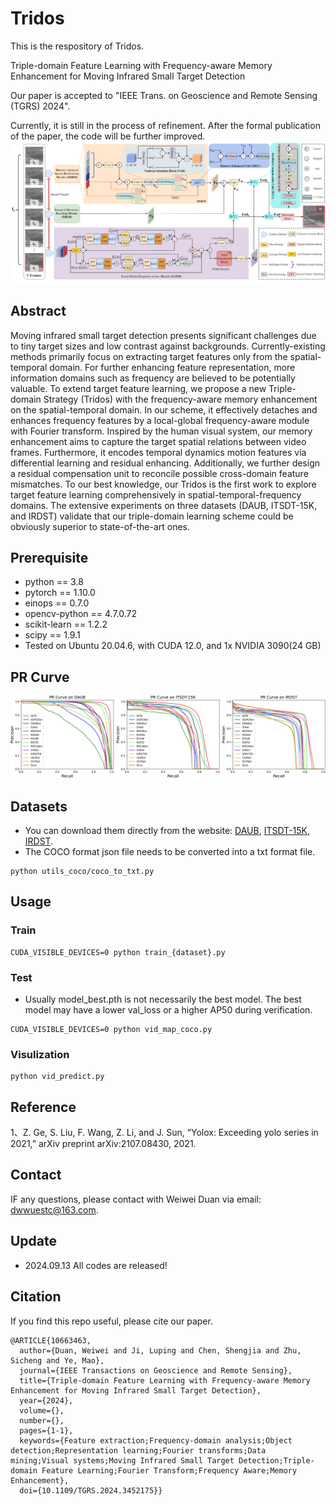 # Tridos
This is the respository of  Tridos.

Triple-domain Feature Learning with Frequency-aware Memory Enhancement for Moving Infrared Small Target Detection

Our paper is accepted to "IEEE Trans. on Geoscience and Remote Sensing (TGRS) 2024".

Currently, it is still in the process of refinement. After the formal publication of the paper, the code will be further improved.
![frame](frame.png)
## Abstract
Moving infrared small target detection presents significant challenges due to tiny target sizes and low contrast against backgrounds. Currently-existing methods primarily focus on extracting target features only from the spatial-temporal domain. For further enhancing feature representation, more information domains such as frequency are believed to be potentially valuable.  To extend target feature learning, we propose a new Triple-domain Strategy (Tridos) with the frequency-aware memory enhancement on the spatial-temporal domain. In our scheme, it effectively detaches and enhances frequency features by a local-global frequency-aware module with Fourier transform. Inspired by the human visual system, our memory enhancement aims to capture the target spatial relations between video frames. Furthermore, it encodes temporal dynamics motion features via differential learning and residual enhancing.
Additionally, we further design a residual compensation unit to reconcile possible cross-domain feature mismatches.
To our best knowledge, our Tridos is the first work to explore target feature learning comprehensively in spatial-temporal-frequency domains. The extensive experiments on three datasets (DAUB, ITSDT-15K, and IRDST) validate that our triple-domain learning scheme could be obviously superior to state-of-the-art ones.

## Prerequisite
- python == 3.8
- pytorch == 1.10.0
- einops == 0.7.0
- opencv-python == 4.7.0.72
- scikit-learn == 1.2.2
- scipy == 1.9.1
- Tested on Ubuntu 20.04.6, with CUDA 12.0, and 1x NVIDIA 3090(24 GB)

## PR Curve
![PR](PR.png)

## Datasets
- You can download them directly from the website: [DAUB](https://www.scidb.cn/en/detail?dataSetId=720626420933459968), [ITSDT-15K](https://www.scidb.cn/en/detail?dataSetId=de971a1898774dc5921b68793817916e&dataSetType=journal), [IRDST](https://xzbai.buaa.edu.cn/datasets.html).
- The COCO format json file needs to be converted into a txt format file. 
```
python utils_coco/coco_to_txt.py
```
## Usage
### Train
```
CUDA_VISIBLE_DEVICES=0 python train_{dataset}.py
```
### Test
- Usually model_best.pth is not necessarily the best model. The best model may have a lower val_loss or a higher AP50 during verification.
```
CUDA_VISIBLE_DEVICES=0 python vid_map_coco.py
```
### Visulization
```
python vid_predict.py
```
## Reference
1、Z. Ge, S. Liu, F. Wang, Z. Li, and J. Sun, “Yolox: Exceeding yolo series in 2021,” arXiv preprint arXiv:2107.08430, 2021.

## Contact
IF any questions, please contact with Weiwei Duan via email: [dwwuestc@163.com]().

## Update
- 2024.09.13 All codes are released!

## Citation
If you find this repo useful, please cite our paper.
```
@ARTICLE{10663463,
  author={Duan, Weiwei and Ji, Luping and Chen, Shengjia and Zhu, Sicheng and Ye, Mao},
  journal={IEEE Transactions on Geoscience and Remote Sensing}, 
  title={Triple-domain Feature Learning with Frequency-aware Memory Enhancement for Moving Infrared Small Target Detection}, 
  year={2024},
  volume={},
  number={},
  pages={1-1},
  keywords={Feature extraction;Frequency-domain analysis;Object detection;Representation learning;Fourier transforms;Data mining;Visual systems;Moving Infrared Small Target Detection;Triple-domain Feature Learning;Fourier Transform;Frequency Aware;Memory Enhancement},
  doi={10.1109/TGRS.2024.3452175}}

```
